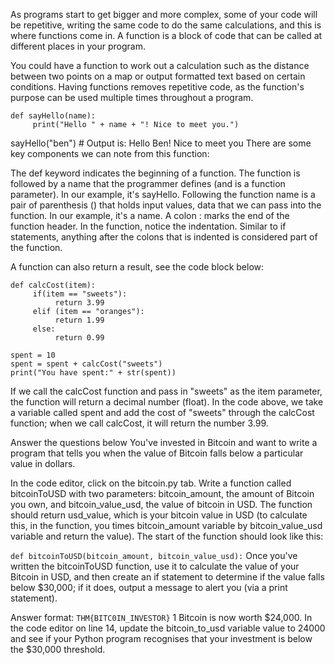 As programs start to get bigger and more complex, some of your code will be repetitive, writing the same code to do the same calculations, and this is where functions come in. A function is a block of code that can be called at different places in your program.

You could have a function to work out a calculation such as the distance between two points on a map or output formatted text based on certain conditions. Having functions removes repetitive code, as the function's purpose can be used multiple times throughout a program.
~~~
def sayHello(name):
     print("Hello " + name + "! Nice to meet you.")
~~~
sayHello("ben") # Output is: Hello Ben! Nice to meet you
There are some key components we can note from this function:

The def keyword indicates the beginning of a function. The function is followed by a name that the programmer defines (and is a function parameter). In our example, it's sayHello.
Following the function name is a pair of parenthesis () that holds input values, data that we can pass into the function. In our example, it's a name.
A colon : marks the end of the function header.
In the function, notice the indentation. Similar to if statements, anything after the colons that is indented is considered part of the function.

A function can also return a result, see the code block below:
~~~
def calcCost(item):
     if(item == "sweets"):
          return 3.99
     elif (item == "oranges"):
          return 1.99
     else:
          return 0.99

spent = 10
spent = spent + calcCost("sweets")
print("You have spent:" + str(spent))
~~~
If we call the calcCost function and pass in "sweets" as the item parameter, the function will return a decimal number (float). In the code above, we take a variable called spent and add the cost of "sweets" through the calcCost function; when we call calcCost, it will return the number 3.99.

Answer the questions below
You've invested in Bitcoin and want to write a program that tells you when the value of Bitcoin falls below a particular value in dollars.

In the code editor, click on the bitcoin.py tab. Write a function called bitcoinToUSD with two parameters: bitcoin_amount, the amount of Bitcoin you own, and bitcoin_value_usd, the value of bitcoin in USD. The function should return usd_value, which is your bitcoin value in USD (to calculate this, in the function, you times bitcoin_amount variable by bitcoin_value_usd variable and return the value). The start of the function should look like this:

```def bitcoinToUSD(bitcoin_amount, bitcoin_value_usd):```
Once you've written the bitcoinToUSD function, use it to calculate the value of your Bitcoin in USD, and then create an if statement to determine if the value falls below $30,000; if it does, output a message to alert you (via a print statement).

Answer format: ```THM{BITC0IN_INVESTOR}```
1 Bitcoin is now worth $24,000. In the code editor on line 14, update the bitcoin_to_usd variable value to 24000 and see if your Python program recognises that your investment is below the $30,000 threshold.

